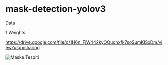 # mask-detection-yolov3

Data

1.Weights

https://drive.google.com/file/d/1H6n_FjW442kyOQuonxfk7soSumKlSxDm/view?usp=sharing


![Maske Tespiti](https://user-images.githubusercontent.com/61952281/128631301-66b0d2a0-54c7-429e-b450-2bd5115c75e9.png)
